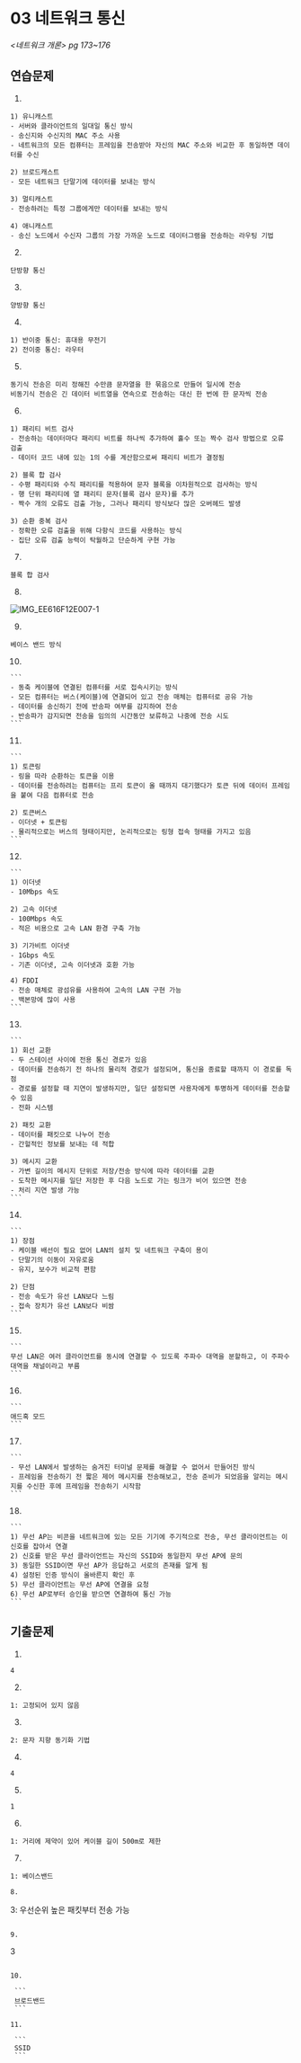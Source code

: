 # 03 네트워크 통신

*<네트워크 개론> pg 173~176*



## 연습문제

1. 

   ```
   1) 유니캐스트
   - 서버와 클라이언트의 일대일 통신 방식
   - 송신지와 수신지의 MAC 주소 사용
   - 네트워크의 모든 컴퓨터는 프레임을 전송받아 자신의 MAC 주소와 비교한 후 동일하면 데이터를 수신
   
   2) 브로드캐스트
   - 모든 네트워크 단말기에 데이터를 보내는 방식
   
   3) 멀티캐스트
   - 전송하려는 특정 그룹에게만 데이터를 보내는 방식
   
   4) 애니캐스트
   - 송신 노드에서 수신자 그룹의 가장 가까운 노드로 데이터그램을 전송하는 라우팅 기법
   ```

2. 

   ```
   단방향 통신
   ```

3. 

   ```
   양방향 통신
   ```

4. 

   ```
   1) 반이중 통신: 휴대용 무전기
   2) 전이중 통신: 라우터
   ```

5. 

   ```
   동기식 전송은 미리 정해진 수만큼 문자열을 한 묶음으로 만들어 일시에 전송
   비동기식 전송은 긴 데이터 비트열을 연속으로 전송하는 대신 한 번에 한 문자씩 전송
   ```

6. 

   ```
   1) 패리티 비트 검사
   - 전송하는 데이터마다 패리티 비트를 하나씩 추가하여 홀수 또는 짝수 검사 방법으로 오류 검출
   - 데이터 코드 내에 있는 1의 수를 계산함으로써 패리티 비트가 결정됨
   
   2) 블록 합 검사
   - 수평 패리티와 수직 패리티를 적용하여 문자 블록을 이차원적으로 검사하는 방식
   - 행 단위 패리티에 열 패리티 문자(블록 검사 문자)를 추가
   - 짝수 개의 오류도 검출 가능, 그러나 패리티 방식보다 많은 오버헤드 발생
   
   3) 순환 중복 검사
   - 정확한 오류 검출을 위해 다항식 코드를 사용하는 방식
   - 집단 오류 검출 능력이 탁월하고 단순하게 구현 가능
   ```

7. 

   ```
   블록 합 검사
   ```

8. 

   ![IMG_EE616F12E007-1](/Users/jiyoon/Downloads/IMG_EE616F12E007-1.jpeg)
   
9. 

   ```
   베이스 밴드 방식
   ```

10. 

    ```
    - 동축 케이블에 연결된 컴퓨터를 서로 접속시키는 방식
    - 모든 컴퓨터는 버스(케이블)에 연결되어 있고 전송 매체는 컴퓨터로 공유 가능
    - 데이터를 송신하기 전에 반송파 여부를 감지하여 전송
    - 반송파가 감지되면 전송을 임의의 시간동안 보류하고 나중에 전송 시도
    ```

11. 

    ```
    1) 토큰링
    - 링을 따라 순환하는 토큰을 이용
    - 데이터를 전송하려는 컴퓨터는 프리 토큰이 올 때까지 대기했다가 토큰 뒤에 데이터 프레임을 붙여 다음 컴퓨터로 전송
    
    2) 토큰버스
    - 이더넷 + 토큰링
    - 물리적으로는 버스의 형태이지만, 논리적으로는 링형 접속 형태를 가지고 있음
    ```

12. 

    ```
    1) 이더넷
    - 10Mbps 속도
    
    2) 고속 이더넷
    - 100Mbps 속도
    - 적은 비용으로 고속 LAN 환경 구축 가능
    
    3) 기가비트 이더넷
    - 1Gbps 속도
    - 기존 이더넷, 고속 이더넷과 호환 가능
    
    4) FDDI
    - 전송 매체로 광섬유를 사용하여 고속의 LAN 구현 가능
    - 백본망에 많이 사용
    ```

13. 

    ```
    1) 회선 교환
    - 두 스테이션 사이에 전용 통신 경로가 있음
    - 데이터를 전송하기 전 하나의 물리적 경로가 설정되며, 통신을 종료할 때까지 이 경로를 독점
    - 경로를 설정할 때 지연이 발생하지만, 일단 설정되면 사용자에게 투명하게 데이터를 전송할 수 있음
    - 전화 시스템
    
    2) 패킷 교환
    - 데이터를 패킷으로 나누어 전송
    - 간헐적인 정보를 보내는 데 적합
    
    3) 메시지 교환
    - 가변 길이의 메시지 단위로 저장/전송 방식에 따라 데이터를 교환
    - 도착한 메시지를 일단 저장한 후 다음 노드로 가는 링크가 비어 있으면 전송
    - 처리 지연 발생 가능
    ```

14. 

    ```
    1) 장점
    - 케이블 배선이 필요 없어 LAN의 설치 및 네트워크 구축이 용이
    - 단말기의 이동이 자유로움
    - 유지, 보수가 비교적 편함
    
    2) 단점
    - 전송 속도가 유선 LAN보다 느림
    - 접속 장치가 유선 LAN보다 비쌈
    ```

15. 

    ```
    무선 LAN은 여러 클라이언트를 동시에 연결할 수 있도록 주파수 대역을 분할하고, 이 주파수 대역을 채널이라고 부름
    ```

16. 

    ```
    애드혹 모드
    ```

17. 

    ```
    - 무선 LAN에서 발생하는 숨겨진 터미널 문제를 해결할 수 없어서 만들어진 방식
    - 프레임을 전송하기 전 짧은 제어 메시지를 전송해보고, 전송 준비가 되었음을 알리는 메시지를 수신한 후에 프레임을 전송하기 시작함
    ```

18. 

    ```
    1) 무선 AP는 비콘을 네트워크에 있는 모든 기기에 주기적으로 전송, 무선 클라이언트는 이 신호를 잡아서 연결
    2) 신호를 받은 무선 클라이언트는 자신의 SSID와 동일한지 무선 AP에 문의
    3) 동일한 SSID이면 무선 AP가 응답하고 서로의 존재를 알게 됨
    4) 설정된 인증 방식이 올바른지 확인 후
    5) 무선 클라이언트는 무선 AP에 연결을 요청
    6) 무선 AP로부터 승인을 받으면 연결하여 통신 가능
    ```


## 기출문제

1. 

   ```
   4
   ```

2. 

   ```
   1: 고정되어 있지 않음
   ```
   
3. 

   ```
   2: 문자 지향 동기화 기법
   ```
   
4. 

   ```
   4
   ```
   
5. 

   ```
   1
   ```
   
6. 

   ```
   1: 거리에 제약이 있어 케이블 길이 500m로 제한
   ```

7. 

   ```
   1: 베이스밴드

8.  

   ```
   3: 우선순위 높은 패킷부터 전송 가능
   ```

9.  

   ```
   3
   ```

10.  

    ```
    브로드밴드
    ```

11.  

    ```
    SSID
    ```

